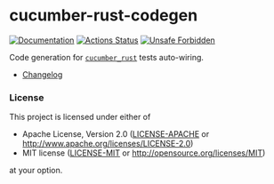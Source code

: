 # cucumber-rust-codegen

[![Documentation](https://docs.rs/cucumber_rust_codegen/badge.svg)](https://docs.rs/cucumber_rust_codegen)
[![Actions Status](https://github.com/bbqsrc/cucumber-rust/workflows/CI/badge.svg)](https://github.com/bbqsrc/cucumber-rust/actions)
[![Unsafe Forbidden](https://img.shields.io/badge/unsafe-forbidden-success.svg)](https://github.com/rust-secure-code/safety-dance/)

Code generation for [`cucumber_rust`](https://docs.rs/cucumber_rust) tests auto-wiring.

- [Changelog](CHANGELOG.md)

### License

This project is licensed under either of

* Apache License, Version 2.0 ([LICENSE-APACHE](../LICENSE-APACHE) or http://www.apache.org/licenses/LICENSE-2.0)
* MIT license ([LICENSE-MIT](../LICENSE-MIT) or http://opensource.org/licenses/MIT)

at your option.
